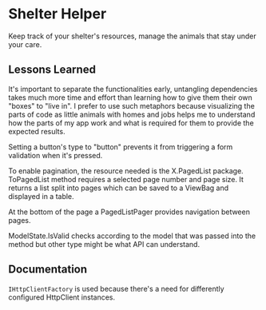 
# Shelter Helper

Keep track of your shelter's resources, manage the animals that stay under your care. 
## Lessons Learned

It's important to separate the functionalities early, untangling dependencies takes much more time and effort than learning how to give them their own "boxes" to "live in". I prefer to use such metaphors because visualizing the parts of code as little animals with homes and jobs helps me to understand how the parts of my app work and what is required for them to provide the expected results.

Setting a button's type to "button" prevents it from triggering a form validation when it's pressed.

To enable pagination, the resource needed is the X.PagedList package. ToPagedList method requires a selected page number and page size. It returns a list split into pages which can be saved to a ViewBag and displayed in a table.

At the bottom of the page a PagedListPager provides navigation between pages.

ModelState.IsValid checks according to the model that was passed into the method but other type might be what API can understand.

## Documentation

`IHttpClientFactory` is used because there's a need for differently configured HttpClient instances.
